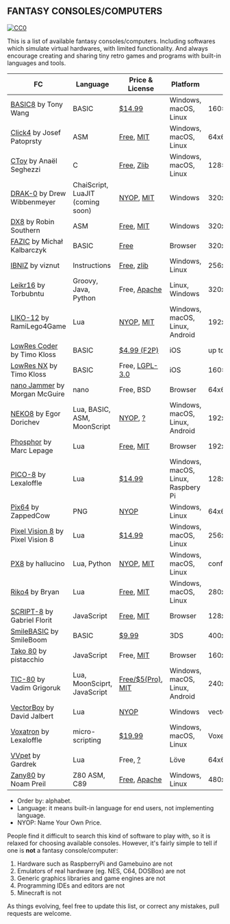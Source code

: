 ## FANTASY CONSOLES/COMPUTERS

<p xmlns:dct="http://purl.org/dc/terms/">
	<a rel="license" href="https://creativecommons.org/publicdomain/zero/1.0/">
		<img src="https://i.creativecommons.org/p/zero/1.0/88x31.png" style="border-style: none;" alt="CC0" />
	</a>
</p>

This is a list of available fantasy consoles/computers. Including softwares which simulate virtual hardwares, with limited functionality. And always encourage creating and sharing tiny retro games and programs with built-in languages and tools.

FC | Language | Price & License | Platform | Display
---- | ---- | ---- | ---- | ----
[BASIC8](https://paladin-t.github.io/b8/) by Tony Wang | BASIC | [$14.99](https://store.steampowered.com/app/767240/) | Windows, macOS, Linux | 160×128
[Click4](https://github.com/josefnpat/click4) by Josef Patoprsty | ASM | [Free](https://github.com/josefnpat/click4/releases), [MIT](https://github.com/josefnpat/click4/blob/master/license.txt) | Windows, macOS, Linux | 64x64
[CToy](https://github.com/anael-seghezzi/CToy) by Anaël Seghezzi | C | [Free](http://anael.maratis3d.com/ctoy/bin/), [Zlib](https://github.com/anael-seghezzi/CToy) | Windows, macOS, Linux | 128×128
[DRAK-0](https://github.com/drako0812/DRAK-0) by Drew Wibbenmeyer | ChaiScript, LuaJIT (coming soon) | [NYOP](https://github.com/drako0812/DRAK-0/releases), [MIT](https://github.com/drako0812/DRAK-0) | Windows | 320x240
[DX8](https://betajaen.itch.io/dx8) by Robin Southern | ASM | [Free](https://betajaen.itch.io/dx8), [MIT](https://github.com/betajaen/dx8) | Windows | 320x256
[FAZIC](https://fazic.io/) by Michał Kalbarczyk | BASIC | [Free](https://fazic.io/fazic) | Browser | 320x240
[IBNIZ](http://pelulamu.net/ibniz/) by viznut | Instructions | [Free](http://pelulamu.net/ibniz/), [zlib](https://github.com/viznut/IBNIZ/tree/master/src/licence.txt) | Windows, Linux | 256x256
[Leikr16](https://github.com/Torbuntu/Leikr16) by Torbubntu | Groovy, Java, Python | Free, [Apache](https://github.com/Torbuntu/Leikr16) | Linux, Windows | 320x240
[LIKO-12](https://ramilego4game.itch.io/liko12) by RamiLego4Game | Lua | [NYOP](https://ramilego4game.itch.io/liko12), [MIT](https://github.com/RamiLego4Game/LIKO-12) | Windows, macOS, Linux, Android | 192x128
[LowRes Coder](http://lowres.inutilis.com) by Timo Kloss | BASIC | [$4.99 (F2P)](https://itunes.apple.com/us/app/lowres-coder-program-retro/id962117496?mt=8) | iOS | up to 128×128
[LowRes NX](http://lowres.inutilis.com/about-nx/) by Timo Kloss | BASIC | Free, [LGPL-3.0](https://github.com/timoinutilis/lowres-nx) | iOS | 160×128
[nano Jammer](https://morgan3d.github.io/nano/) by Morgan McGuire | nano | Free, BSD | Browser | 64x64
[NEKO8](https://egordorichev.itch.io/neko8) by Egor Dorichev | Lua, BASIC, ASM, MoonScript | [NYOP](https://egordorichev.itch.io/neko8), [?](https://github.com/egordorichev/neko8) | Windows, macOS, Linux, Android | 192x128
[Phosphor](https://mlepage.github.io/phosphor/) by Marc Lepage | Lua | [Free](https://mlepage.github.io/phosphor/), [MIT](https://github.com/mlepage/phosphor) | Browser | 192x128
[PICO-8](https://www.lexaloffle.com/pico-8.php) by Lexaloffle | Lua | [$14.99](https://www.lexaloffle.com/pico-8.php) | Windows, macOS, Linux, Raspbery Pi | 128x128
[Pix64](https://zappedcow.itch.io/pix64) by ZappedCow | PNG | [NYOP](https://zappedcow.itch.io/pix64) | Windows, Linux | 64x64
[Pixel Vision 8](https://pixelvision8.itch.io/game-creator) by Pixel Vision 8 | Lua | [$14.99](https://pixelvision8.itch.io/game-creator) | Windows, macOS, Linux | 256x240
[PX8](https://hallucino.itch.io/px8) by hallucino | Lua, Python | [NYOP](https://hallucino.itch.io/px8), [MIT](https://github.com/Gigoteur/PX8) | Windows, macOS, Linux | configurable
[Riko4](https://github.com/incinirate/riko4) by Bryan | Lua | [Free](https://github.com/incinirate/Riko4/releases), [MIT](https://github.com/incinirate/riko4) | Windows, macOS, Linux | 280x160
[SCRIPT-8](https://script-8.github.io/) by Gabriel Florit | JavaScript | [Free](https://script-8.github.io/), [MIT](https://github.com/script-8/script-8.github.io) | Browser | 128x128
[SmileBASIC](http://smilebasic.com) by SmileBoom | BASIC | [$9.99](http://smilebasic.com/buynow/) | 3DS | 400x240/320x240
[Tako 80](http://tako80.net) by pistacchio | JavaScript | Free, [MIT](https://github.com/pistacchio/tako80) | Browser | 160x144
[TIC-80](https://tic.computer) by Vadim Grigoruk | Lua, MoonSciprt, JavaScript | [Free/$5(Pro)](https://tic.computer/create), [MIT](https://github.com/nesbox/TIC-80) | Windows, macOS, Linux, Android | 240x136
[VectorBoy](https://melloland.itch.io/vectorboy) by David Jalbert | Lua | [NYOP](https://melloland.itch.io/vectorboy) | Windows | vector
[Voxatron](https://www.lexaloffle.com/voxatron.php) by Lexaloffle | micro-scripting | [$19.99](https://www.lexaloffle.com/voxatron.php) | Windows, macOS, Linux | Voxel
[VVpet](https://github.com/gardrek/VVpet) by Gardrek | Lua | Free, [?](https://github.com/gardrek/VVpet) | Löve | 64x64x2/128x128x4/configurable
[Zany80](https://zany80.github.io) by Noam Preil | Z80 ASM, C89 | [Free](https://zany80.github.io/downloads.html), [Apache](https://github.com/zany80) | Windows, Linux | 480x320

* Order by: alphabet.
* Language: it means built-in language for end users, not implementing language.
* NYOP: Name Your Own Price.

People find it difficult to search this kind of software to play with, so it is relaxed for choosing available consoles. However, it's fairly simple to tell if one is **not** a fantasy console/computer:

1. Hardware such as RaspberryPi and Gamebuino are not
2. Emulators of real hardware (eg. NES, C64, DOSBox) are not
3. Generic graphics libraries and game engines are not
4. Programming IDEs and editors are not
5. Minecraft is not

As things evolving, feel free to update this list, or correct any mistakes, pull requests are welcome.
